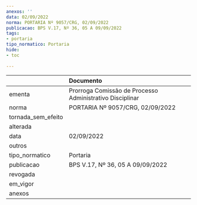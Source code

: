 ```yaml
---
anexos: ''
data: 02/09/2022
norma: PORTARIA Nº 9057/CRG, 02/09/2022
publicacao: BPS V.17, Nº 36, 05 A 09/09/2022
tags:
- portaria
tipo_normatico: Portaria
hide: 
- toc 
 
---
```


|                    | Documento                                                |
|:-------------------|:---------------------------------------------------------|
| ementa             | Prorroga Comissão de Processo Administrativo Disciplinar |
| norma              | PORTARIA Nº 9057/CRG, 02/09/2022                         |
| tornada_sem_efeito |                                                          |
| alterada           |                                                          |
| data               | 02/09/2022                                               |
| outros             |                                                          |
| tipo_normatico     | Portaria                                                 |
| publicacao         | BPS V.17, Nº 36, 05 A 09/09/2022                         |
| revogada           |                                                          |
| em_vigor           |                                                          |
| anexos             |                                                          |